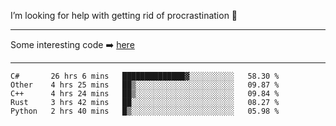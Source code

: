I’m looking for help with getting rid of procrastination 🤔

-----

Some interesting code :arrow_right: [here](https://github.com/zhen8838/playground)

-----

<!--START_SECTION:waka-->
```text
C#       26 hrs 6 mins   ██████████████▓░░░░░░░░░░   58.30 % 
Other    4 hrs 25 mins   ██▒░░░░░░░░░░░░░░░░░░░░░░   09.87 % 
C++      4 hrs 24 mins   ██▒░░░░░░░░░░░░░░░░░░░░░░   09.84 % 
Rust     3 hrs 42 mins   ██░░░░░░░░░░░░░░░░░░░░░░░   08.27 % 
Python   2 hrs 40 mins   █▒░░░░░░░░░░░░░░░░░░░░░░░   05.98 % 
```
<!--END_SECTION:waka-->

<!--
**zhen8838/zhen8838** is a ✨ _special_ ✨ repository because its `README.md` (this file) appears on your GitHub profile.

Here are some ideas to get you started:

- 🔭 I’m currently working on ...
- 🌱 I’m currently learning ...
- 👯 I’m looking to collaborate on ...
 ...
- 💬 Ask me about ...
- 📫 How to reach me: ...
- 😄 Pronouns: ...
- ⚡ Fun fact: ...
-->
